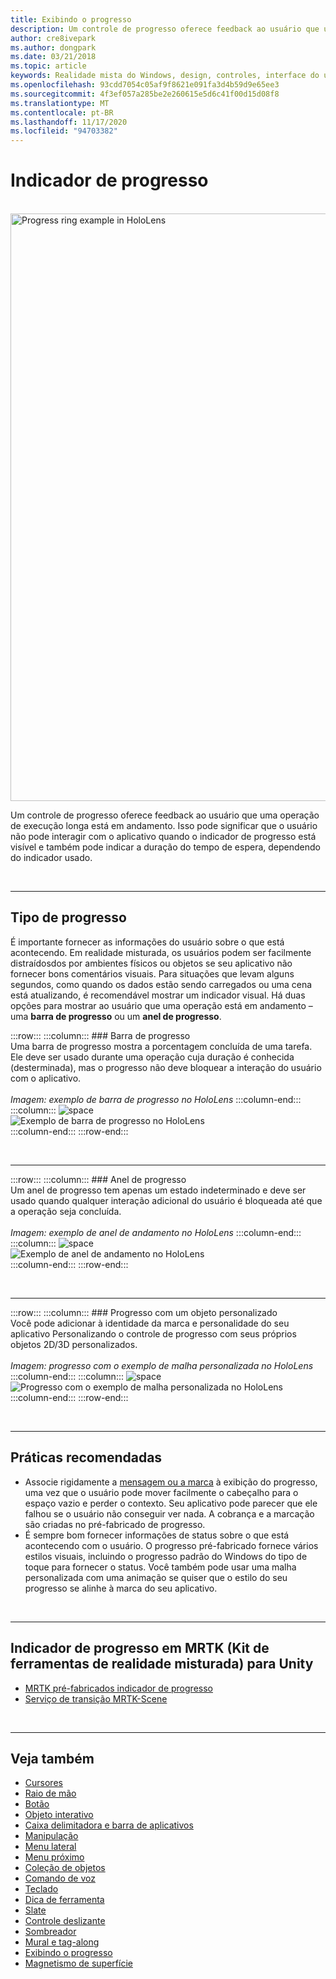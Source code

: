 ```yaml
---
title: Exibindo o progresso
description: Um controle de progresso oferece feedback ao usuário que uma operação de execução longa está em andamento.
author: cre8ivepark
ms.author: dongpark
ms.date: 03/21/2018
ms.topic: article
keywords: Realidade mista do Windows, design, controles, interface do usuário, UX, indicador de progresso, headset de realidade misturada, headset de realidade mista do Windows, headset da realidade virtual, HoloLens, MRTK, kit de ferramentas da realidade misturada
ms.openlocfilehash: 93cdd7054c05af9f8621e091fa3d4b59d9e65ee3
ms.sourcegitcommit: 4f3ef057a285be2e260615e5d6c41f00d15d08f8
ms.translationtype: MT
ms.contentlocale: pt-BR
ms.lasthandoff: 11/17/2020
ms.locfileid: "94703382"
---
```

# <a name="progress-indicator"></a>Indicador de progresso

<br>

<img src="images/MRTK_ProgressIndicator.gif" alt="Progress ring example in HoloLens" width="940px">

Um controle de progresso oferece feedback ao usuário que uma operação de execução longa está em andamento. Isso pode significar que o usuário não pode interagir com o aplicativo quando o indicador de progresso está visível e também pode indicar a duração do tempo de espera, dependendo do indicador usado.

<br>

---

## <a name="types-of-progress"></a>Tipo de progresso

É importante fornecer as informações do usuário sobre o que está acontecendo. Em realidade misturada, os usuários podem ser facilmente distraídosdos por ambientes físicos ou objetos se seu aplicativo não fornecer bons comentários visuais. Para situações que levam alguns segundos, como quando os dados estão sendo carregados ou uma cena está atualizando, é recomendável mostrar um indicador visual. Há duas opções para mostrar ao usuário que uma operação está em andamento – uma **barra de progresso** ou um **anel de progresso**.

:::row:::
    :::column:::
        ### <a name="progress-barbr"></a>Barra de progresso<br>
        Uma barra de progresso mostra a porcentagem concluída de uma tarefa. Ele deve ser usado durante uma operação cuja duração é conhecida (desterminada), mas o progresso não deve bloquear a interação do usuário com o aplicativo.<br>
        <br>
        *Imagem: exemplo de barra de progresso no HoloLens*
    :::column-end:::
        :::column:::
        ![space](images/spacer-20x582.png)<br>
       ![Exemplo de barra de progresso no HoloLens](images/640px-progressbar.jpg)<br>
    :::column-end:::
:::row-end:::

<br>

---

:::row:::
    :::column:::
        ### <a name="progress-ringbr"></a>Anel de progresso<br>
        Um anel de progresso tem apenas um estado indeterminado e deve ser usado quando qualquer interação adicional do usuário é bloqueada até que a operação seja concluída.<br>
        <br>
        *Imagem: exemplo de anel de andamento no HoloLens*
    :::column-end:::
        :::column:::
        ![space](images/spacer-20x582.png)<br>
       ![Exemplo de anel de andamento no HoloLens](images/640px-progressring.jpg)<br>
    :::column-end:::
:::row-end:::

<br>

---

:::row:::
    :::column:::
        ### <a name="progress-with-a-custom-objectbr"></a>Progresso com um objeto personalizado<br>
        Você pode adicionar à identidade da marca e personalidade do seu aplicativo Personalizando o controle de progresso com seus próprios objetos 2D/3D personalizados.<br>
        <br>
        *Imagem: progresso com o exemplo de malha personalizada no HoloLens*
    :::column-end:::
        :::column:::
        ![space](images/spacer-20x582.png)<br>
       ![Progresso com o exemplo de malha personalizada no HoloLens](images/640px-progresscustom.jpg)<br>
    :::column-end:::
:::row-end:::

<br>

---

## <a name="best-practices"></a>Práticas recomendadas
* Associe rigidamente a [mensagem ou a marca](billboarding-and-tag-along.md) à exibição do progresso, uma vez que o usuário pode mover facilmente o cabeçalho para o espaço vazio e perder o contexto. Seu aplicativo pode parecer que ele falhou se o usuário não conseguir ver nada. A cobrança e a marcação são criadas no pré-fabricado de progresso.
* É sempre bom fornecer informações de status sobre o que está acontecendo com o usuário. O progresso pré-fabricado fornece vários estilos visuais, incluindo o progresso padrão do Windows do tipo de toque para fornecer o status. Você também pode usar uma malha personalizada com uma animação se quiser que o estilo do seu progresso se alinhe à marca do seu aplicativo.

<br>

---

## <a name="progress-indicator-in-mrtk-mixed-reality-toolkit-for-unity"></a>Indicador de progresso em MRTK (Kit de ferramentas de realidade misturada) para Unity

* [MRTK pré-fabricados indicador de progresso](https://github.com/microsoft/MixedRealityToolkit-Unity/tree/mrtk_release/Assets/MixedRealityToolkit.SDK/Features/UX/Prefabs/ProgressIndicators)
* [Serviço de transição MRTK-Scene](https://microsoft.github.io/MixedRealityToolkit-Unity/Documentation/Extensions/SceneTransitionService/SceneTransitionServiceOverview.html)


<br>

---

## <a name="see-also"></a>Veja também

* [Cursores](cursors.md)
* [Raio de mão](point-and-commit.md)
* [Botão](button.md)
* [Objeto interativo](interactable-object.md)
* [Caixa delimitadora e barra de aplicativos](app-bar-and-bounding-box.md)
* [Manipulação](direct-manipulation.md)
* [Menu lateral](hand-menu.md)
* [Menu próximo](near-menu.md)
* [Coleção de objetos](object-collection.md)
* [Comando de voz](voice-input.md)
* [Teclado](keyboard.md)
* [Dica de ferramenta](tooltip.md)
* [Slate](slate.md)
* [Controle deslizante](slider.md)
* [Sombreador](shader.md)
* [Mural e tag-along](billboarding-and-tag-along.md)
* [Exibindo o progresso](progress.md)
* [Magnetismo de superfície](surface-magnetism.md)
